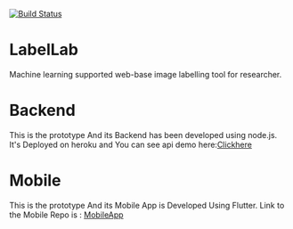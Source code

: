 [![Build Status](https://travis-ci.org/vishweshsoni/LabelLab.svg?branch=master)](https://travis-ci.org/vishweshsoni/LabelLab)

# LabelLab
Machine learning supported web-base image labelling tool for researcher. 

# Backend
This is the prototype And its Backend has been developed using node.js.<br>
It's Deployed on heroku and You can see api demo here:<a href="https://radiant-harbor-82820.herokuapp.com/animal">Clickhere</a>



# Mobile
This is the prototype And its Mobile App is Developed Using Flutter.
Link to the Mobile Repo is : <a href="https://github.com/vishweshsoni/testing">MobileApp</a> 
